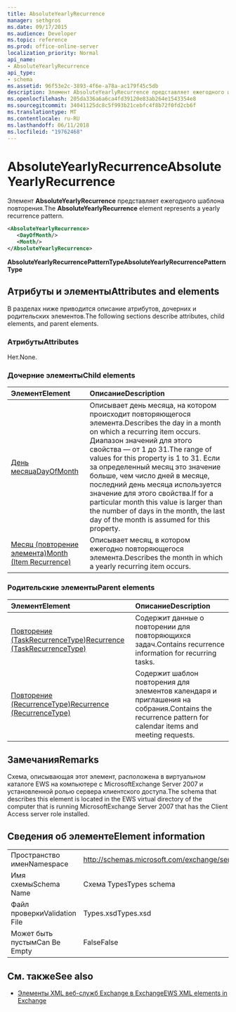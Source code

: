 ```yaml
---
title: AbsoluteYearlyRecurrence
manager: sethgros
ms.date: 09/17/2015
ms.audience: Developer
ms.topic: reference
ms.prod: office-online-server
localization_priority: Normal
api_name:
- AbsoluteYearlyRecurrence
api_type:
- schema
ms.assetid: 96f53e2c-3893-4f6e-a78a-ac179f45c5db
description: Элемент AbsoluteYearlyRecurrence представляет ежегодного шаблона повторения.
ms.openlocfilehash: 205da336a6a6ca4fd39120e83ab264e1543354e8
ms.sourcegitcommit: 34041125dc8c5f993b21cebfc4f8b72f0fd2cb6f
ms.translationtype: MT
ms.contentlocale: ru-RU
ms.lasthandoff: 06/11/2018
ms.locfileid: "19762468"
---
```

# <a name="absoluteyearlyrecurrence"></a><span data-ttu-id="4b4b3-103">AbsoluteYearlyRecurrence</span><span class="sxs-lookup"><span data-stu-id="4b4b3-103">AbsoluteYearlyRecurrence</span></span>

<span data-ttu-id="4b4b3-104">Элемент **AbsoluteYearlyRecurrence** представляет ежегодного шаблона повторения.</span><span class="sxs-lookup"><span data-stu-id="4b4b3-104">The **AbsoluteYearlyRecurrence** element represents a yearly recurrence pattern.</span></span> 
  
```xml
<AbsoluteYearlyRecurrence>
   <DayOfMonth/>
   <Month/>
</AbsoluteYearlyRecurrence>
```

 <span data-ttu-id="4b4b3-105">**AbsoluteYearlyRecurrencePatternType**</span><span class="sxs-lookup"><span data-stu-id="4b4b3-105">**AbsoluteYearlyRecurrencePatternType**</span></span>
## <a name="attributes-and-elements"></a><span data-ttu-id="4b4b3-106">Атрибуты и элементы</span><span class="sxs-lookup"><span data-stu-id="4b4b3-106">Attributes and elements</span></span>

<span data-ttu-id="4b4b3-107">В разделах ниже приводится описание атрибутов, дочерних и родительских элементов.</span><span class="sxs-lookup"><span data-stu-id="4b4b3-107">The following sections describe attributes, child elements, and parent elements.</span></span>
  
### <a name="attributes"></a><span data-ttu-id="4b4b3-108">Атрибуты</span><span class="sxs-lookup"><span data-stu-id="4b4b3-108">Attributes</span></span>

<span data-ttu-id="4b4b3-109">Нет.</span><span class="sxs-lookup"><span data-stu-id="4b4b3-109">None.</span></span>
  
### <a name="child-elements"></a><span data-ttu-id="4b4b3-110">Дочерние элементы</span><span class="sxs-lookup"><span data-stu-id="4b4b3-110">Child elements</span></span>

|<span data-ttu-id="4b4b3-111">**Элемент**</span><span class="sxs-lookup"><span data-stu-id="4b4b3-111">**Element**</span></span>|<span data-ttu-id="4b4b3-112">**Описание**</span><span class="sxs-lookup"><span data-stu-id="4b4b3-112">**Description**</span></span>|
|:-----|:-----|
|[<span data-ttu-id="4b4b3-113">День месяца</span><span class="sxs-lookup"><span data-stu-id="4b4b3-113">DayOfMonth</span></span>](dayofmonth.md) <br/> |<span data-ttu-id="4b4b3-114">Описывает день месяца, на котором происходит повторяющегося элемента.</span><span class="sxs-lookup"><span data-stu-id="4b4b3-114">Describes the day in a month on which a recurring item occurs.</span></span> <span data-ttu-id="4b4b3-115">Диапазон значений для этого свойства — от 1 до 31.</span><span class="sxs-lookup"><span data-stu-id="4b4b3-115">The range of values for this property is 1 to 31.</span></span> <span data-ttu-id="4b4b3-116">Если за определенный месяц это значение больше, чем число дней в месяце, последний день месяца используется значение для этого свойства.</span><span class="sxs-lookup"><span data-stu-id="4b4b3-116">If for a particular month this value is larger than the number of days in the month, the last day of the month is assumed for this property.</span></span>  <br/> |
|[<span data-ttu-id="4b4b3-117">Месяц (повторение элемента)</span><span class="sxs-lookup"><span data-stu-id="4b4b3-117">Month (Item Recurrence)</span></span>](month-item-recurrence.md) <br/> |<span data-ttu-id="4b4b3-118">Описывает месяц, в котором ежегодно повторяющегося элемента.</span><span class="sxs-lookup"><span data-stu-id="4b4b3-118">Describes the month in which a yearly recurring item occurs.</span></span>  <br/> |
   
### <a name="parent-elements"></a><span data-ttu-id="4b4b3-119">Родительские элементы</span><span class="sxs-lookup"><span data-stu-id="4b4b3-119">Parent elements</span></span>

|<span data-ttu-id="4b4b3-120">**Элемент**</span><span class="sxs-lookup"><span data-stu-id="4b4b3-120">**Element**</span></span>|<span data-ttu-id="4b4b3-121">**Описание**</span><span class="sxs-lookup"><span data-stu-id="4b4b3-121">**Description**</span></span>|
|:-----|:-----|
|[<span data-ttu-id="4b4b3-122">Повторение (TaskRecurrenceType)</span><span class="sxs-lookup"><span data-stu-id="4b4b3-122">Recurrence (TaskRecurrenceType)</span></span>](recurrence-taskrecurrencetype.md) <br/> |<span data-ttu-id="4b4b3-123">Содержит данные о повторении для повторяющихся задач.</span><span class="sxs-lookup"><span data-stu-id="4b4b3-123">Contains recurrence information for recurring tasks.</span></span>  <br/> |
|[<span data-ttu-id="4b4b3-124">Повторение (RecurrenceType)</span><span class="sxs-lookup"><span data-stu-id="4b4b3-124">Recurrence (RecurrenceType)</span></span>](recurrence-recurrencetype.md) <br/> |<span data-ttu-id="4b4b3-125">Содержит шаблон повторения для элементов календаря и приглашения на собрания.</span><span class="sxs-lookup"><span data-stu-id="4b4b3-125">Contains the recurrence pattern for calendar items and meeting requests.</span></span>  <br/> |
   
## <a name="remarks"></a><span data-ttu-id="4b4b3-126">Замечания</span><span class="sxs-lookup"><span data-stu-id="4b4b3-126">Remarks</span></span>

<span data-ttu-id="4b4b3-127">Схема, описывающая этот элемент, расположена в виртуальном каталоге EWS на компьютере с MicrosoftExchange Server 2007 и установленной ролью сервера клиентского доступа.</span><span class="sxs-lookup"><span data-stu-id="4b4b3-127">The schema that describes this element is located in the EWS virtual directory of the computer that is running MicrosoftExchange Server 2007 that has the Client Access server role installed.</span></span>
  
## <a name="element-information"></a><span data-ttu-id="4b4b3-128">Сведения об элементе</span><span class="sxs-lookup"><span data-stu-id="4b4b3-128">Element information</span></span>

|||
|:-----|:-----|
|<span data-ttu-id="4b4b3-129">Пространство имен</span><span class="sxs-lookup"><span data-stu-id="4b4b3-129">Namespace</span></span>  <br/> |http://schemas.microsoft.com/exchange/services/2006/types  <br/> |
|<span data-ttu-id="4b4b3-130">Имя схемы</span><span class="sxs-lookup"><span data-stu-id="4b4b3-130">Schema Name</span></span>  <br/> |<span data-ttu-id="4b4b3-131">Схема Types</span><span class="sxs-lookup"><span data-stu-id="4b4b3-131">Types schema</span></span>  <br/> |
|<span data-ttu-id="4b4b3-132">Файл проверки</span><span class="sxs-lookup"><span data-stu-id="4b4b3-132">Validation File</span></span>  <br/> |<span data-ttu-id="4b4b3-133">Types.xsd</span><span class="sxs-lookup"><span data-stu-id="4b4b3-133">Types.xsd</span></span>  <br/> |
|<span data-ttu-id="4b4b3-134">Может быть пустым</span><span class="sxs-lookup"><span data-stu-id="4b4b3-134">Can Be Empty</span></span>  <br/> |<span data-ttu-id="4b4b3-135">False</span><span class="sxs-lookup"><span data-stu-id="4b4b3-135">False</span></span>  <br/> |
   
## <a name="see-also"></a><span data-ttu-id="4b4b3-136">См. также</span><span class="sxs-lookup"><span data-stu-id="4b4b3-136">See also</span></span>

- [<span data-ttu-id="4b4b3-137">Элементы XML веб-служб Exchange в Exchange</span><span class="sxs-lookup"><span data-stu-id="4b4b3-137">EWS XML elements in Exchange</span></span>](ews-xml-elements-in-exchange.md)

